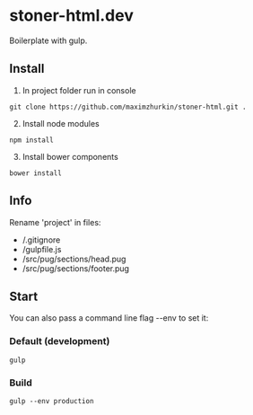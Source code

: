 # stoner-html.dev

Boilerplate with gulp.

## Install
1. In project folder run in console
```
git clone https://github.com/maximzhurkin/stoner-html.git .
```
2. Install node modules
```
npm install
```
3. Install bower components
```
bower install
```

## Info
Rename 'project' in files:
- /.gitignore
- /gulpfile.js
- /src/pug/sections/head.pug
- /src/pug/sections/footer.pug

## Start
You can also pass a command line flag --env to set it:

### Default (development)
```
gulp
```

### Build
```
gulp --env production
```
